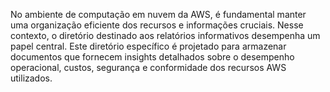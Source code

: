 No ambiente de computação em nuvem da AWS, é fundamental manter uma organização eficiente dos recursos e informações cruciais. Nesse contexto, o diretório destinado aos relatórios informativos desempenha um papel central. Este diretório específico é projetado para armazenar documentos que fornecem insights detalhados sobre o desempenho operacional, custos, segurança e conformidade dos recursos AWS utilizados.
